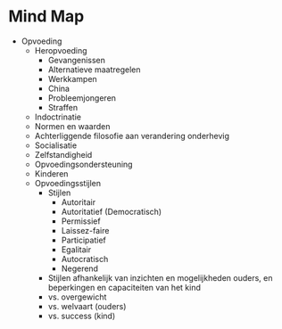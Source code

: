 # Mind Map

* Opvoeding
  * Heropvoeding
    * Gevangenissen
    * Alternatieve maatregelen
    * Werkkampen
    * China
    * Probleemjongeren
    * Straffen
  * Indoctrinatie
  * Normen en waarden
  * Achterliggende filosofie aan verandering onderhevig
  * Socialisatie
  * Zelfstandigheid
  * Opvoedingsondersteuning
  * Kinderen
  * Opvoedingsstijlen
    * Stijlen
      * Autoritair
      * Autoritatief \(Democratisch\)
      * Permissief
      * Laissez-faire
      * Participatief
      * Egalitair
      * Autocratisch
      * Negerend
    * Stijlen afhankelijk van inzichten en mogelijkheden ouders, en beperkingen en capaciteiten van het kind
    * vs. overgewicht
    * vs. welvaart \(ouders\)
    * vs. success \(kind\)

